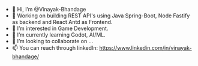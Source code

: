 - 👋 Hi, I’m @Vinayak-Bhandage
- 👀 Working on building REST API's using Java Spring-Boot, Node Fastify as backend and React Antd as Frontend. 
- 👀 I’m interested in Game Development.
- 🌱 I’m currently learning Godot, AI/ML.
- 💞️ I’m looking to collaborate on ...
- 📫 You can reach through linkedIn: https://www.linkedin.com/in/vinayak-bhandage/

<!---
Vinayak-Bhandage/Vinayak-Bhandage is a ✨ special ✨ repository because its `README.md` (this file) appears on your GitHub profile.
You can click the Preview link to take a look at your changes.
--->
